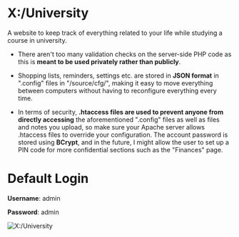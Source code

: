 # X:/University
A website to keep track of everything related to your life while studying a course in university. 

- There aren't too many validation checks on the server-side PHP code as this is **meant to be used privately rather than publicly**. 

- Shopping lists, reminders, settings etc. are stored in **JSON format** in ".config" files in "/source/cfg/", making it easy to move everything between computers without having to reconfigure everything every time.

- In terms of security, **.htaccess files are used to prevent anyone from directly accessing** the aforementioned ".config" files as well as files and notes you upload, so make sure your Apache server allows .htaccess files to override your configuration. The account password is stored using **BCrypt**, and in the future, I might allow the user to set up a PIN code for more confidential sections such as the "Finances" page.

# Default Login

**Username**: admin

**Password**: admin

![X:/University](https://www.xtrendence.com/www/images/xuniversity/xuniversity-light-large.png)
